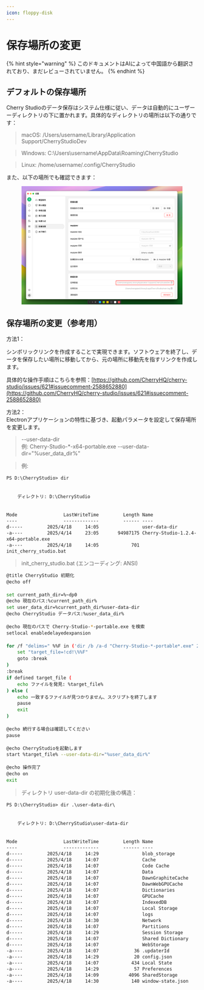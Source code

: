 ```yaml
---
icon: floppy-disk
---
```

# 保存場所の変更


{% hint style="warning" %}
このドキュメントはAIによって中国語から翻訳されており、まだレビューされていません。
{% endhint %}




## デフォルトの保存場所

Cherry Studioのデータ保存はシステム仕様に従い、データは自動的にユーザーーディレクトリの下に置かれます。具体的なディレクトリの場所は以下の通りです：

> macOS: /Users/username/Library/Application Support/CherryStudioDev

> Windows: C:\Users\username\AppData\Roaming\CherryStudio

> Linux: /home/username/.config/CherryStudio

また、以下の場所でも確認できます：

<figure><img src="../.gitbook/assets/image (31).png" alt=""><figcaption></figcaption></figure>

## 保存場所の変更（参考用）

方法1：

シンボリックリンクを作成することで実現できます。ソフトウェアを終了し、データを保存したい場所に移動してから、元の場所に移動先を指すリンクを作成します。

具体的な操作手順はこちらを参照：[https://github.com/CherryHQ/cherry-studio/issues/621#issuecomment-2588652880](https://github.com/CherryHQ/cherry-studio/issues/621#issuecomment-2588652880)

方法2：\
Electronアプリケーションの特性に基づき、起動パラメータを設定して保存場所を変更します。

> \--user-data-dir\
> 例: Cherry-Studio-\*-x64-portable.exe --user-data-dir="%user\_data\_dir%"

> 例:

```shell
PS D:\CherryStudio> dir


    ディレクトリ: D:\CherryStudio


Mode                 LastWriteTime         Length Name
----                 -------------         ------ ----
d-----         2025/4/18     14:05                user-data-dir
-a----         2025/4/14     23:05       94987175 Cherry-Studio-1.2.4-x64-portable.exe
-a----         2025/4/18     14:05            701 init_cherry_studio.bat
```

> init\_cherry\_studio.bat (エンコーディング: ANSI)

```bash
@title CherryStudio 初期化
@echo off

set current_path_dir=%~dp0
@echo 現在のパス:%current_path_dir%
set user_data_dir=%current_path_dir%user-data-dir
@echo CherryStudio データパス:%user_data_dir%

@echo 現在のパスで Cherry-Studio-*-portable.exe を検索
setlocal enabledelayedexpansion

for /f "delims=" %%F in ('dir /b /a-d "Cherry-Studio-*-portable*.exe" 2^>nul') do ( #このコードはGitHubと公式サイトからダウンロードしたバージョンに適応しています。他のバージョンはご自身で修正してください。
    set "target_file=!cd!\%%F"
    goto :break
)
:break
if defined target_file (
    echo ファイルを発見: %target_file%
) else (
    echo 一致するファイルが見つかりません、スクリプトを終了します
    pause
    exit
)

@echo 続行する場合は確認してください
pause

@echo CherryStudioを起動します
start %target_file% --user-data-dir="%user_data_dir%"

@echo 操作完了
@echo on
exit
```

> ディレクトリ user-data-dir の初期化後の構造：

```shell
PS D:\CherryStudio> dir .\user-data-dir\


    ディレクトリ: D:\CherryStudio\user-data-dir


Mode                 LastWriteTime         Length Name
----                 -------------         ------ ----
d-----         2025/4/18     14:29                blob_storage
d-----         2025/4/18     14:07                Cache
d-----         2025/4/18     14:07                Code Cache
d-----         2025/4/18     14:07                Data
d-----         2025/4/18     14:07                DawnGraphiteCache
d-----         2025/4/18     14:07                DawnWebGPUCache
d-----         2025/4/18     14:07                Dictionaries
d-----         2025/4/18     14:07                GPUCache
d-----         2025/4/18     14:07                IndexedDB
d-----         2025/4/18     14:07                Local Storage
d-----         2025/4/18     14:07                logs
d-----         2025/4/18     14:30                Network
d-----         2025/4/18     14:07                Partitions
d-----         2025/4/18     14:29                Session Storage
d-----         2025/4/18     14:07                Shared Dictionary
d-----         2025/4/18     14:07                WebStorage
-a----         2025/4/18     14:07             36 .updaterId
-a----         2025/4/18     14:29             20 config.json
-a----         2025/4/18     14:07            434 Local State
-a----         2025/4/18     14:29             57 Preferences
-a----         2025/4/18     14:09           4096 SharedStorage
-a----         2025/4/18     14:30            140 window-state.json
```